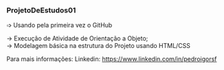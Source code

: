 ### ProjetoDeEstudos01 ###

   ➩ Usando pela primeira vez o GitHub

→ Execução de Atividade de Orientação a Objeto;         
→ Modelagem básica na estrutura do Projeto usando HTML/CSS

Para mais informações:
Linkedin: https://www.linkedin.com/in/pedroigorsf
